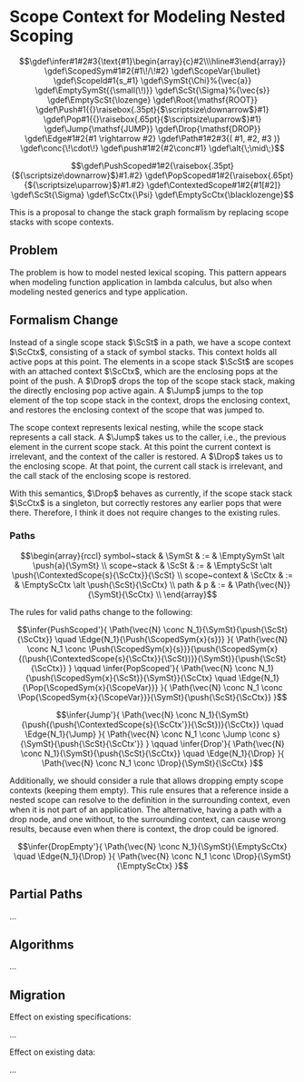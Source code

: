 # Scope Context for Modeling Nested Scoping

```math
\gdef\infer#1#2#3{\text{#1}\begin{array}{c}#2\\\hline#3\end{array}}
\gdef\ScopedSym#1#2{#1\!/\!#2}
\gdef\ScopeVar{\bullet}
\gdef\ScopeId#1{s_#1}
\gdef\SymSt{\Chi}%{\vec{a}}
\gdef\EmptySymSt{{\small(\!)}}
\gdef\ScSt{\Sigma}%{\vec{s}}
\gdef\EmptyScSt{\lozenge}
\gdef\Root{\mathsf{ROOT}}
\gdef\Push#1{{}\raisebox{.35pt}{$\scriptsize\downarrow$}#1}
\gdef\Pop#1{{}\raisebox{.65pt}{$\scriptsize\uparrow$}#1}
\gdef\Jump{\mathsf{JUMP}}
\gdef\Drop{\mathsf{DROP}}
\gdef\Edge#1#2{#1 \rightarrow #2}
\gdef\Path#1#2#3{( #1, #2, #3 )}
\gdef\conc{\!\cdot\!}
\gdef\push#1#2{#2\conc#1}
\gdef\alt{\;\mid\;}
```

```math
\gdef\PushScoped#1#2{\raisebox{.35pt}{${\scriptsize\downarrow}$}#1.#2}
\gdef\PopScoped#1#2{\raisebox{.65pt}{${\scriptsize\uparrow}$}#1.#2}
\gdef\ContextedScope#1#2{#1[#2]}
\gdef\ScSt{\Sigma}
\gdef\ScCtx{\Psi}
\gdef\EmptyScCtx{\blacklozenge}
```

This is a proposal to change the stack graph formalism by replacing scope stacks with scope contexts.

## Problem

The problem is how to model nested lexical scoping.
This pattern appears when modeling function application in lambda calculus, but also when modeling nested generics and type application.

## Formalism Change

Instead of a single scope stack $\ScSt$ in a path, we have a scope context $\ScCtx$, consisting of a stack of symbol stacks.
This context holds all active pops at this point.
The elements in a scope stack $\ScSt$ are scopes with an attached context $\ScCtx$, which are the enclosing pops at the point of the push.
A $\Drop$ drops the top of the scope stack stack, making the directly enclosing pop active again.
A $\Jump$ jumps to the top element of the top scope stack in the context, drops the enclosing context, and restores the enclosing context of the scope that was jumped to.

The scope context represents lexical nesting, while the scope stack represents a call stack.
A $\Jump$ takes us to the caller, i.e., the previous element in the current scope stack. At this point the current context is irrelevant, and the context of the caller is restored.
A $\Drop$ takes us to the enclosing scope. At that point, the current call stack is irrelevant, and the call stack of the enclosing scope is restored.

With this semantics, $\Drop$ behaves as currently, if the scope stack stack $\ScCtx$ is a singleton, but correctly restores any earlier pops that were there.
Therefore, I think it does not require changes to the existing rules.

### Paths

```math
\begin{array}{rccl}
    symbol~stack  & \SymSt & := & \EmptySymSt \alt \push{a}{\SymSt} \\
    scope~stack   & \ScSt  & := & \EmptyScSt  \alt \push{\ContextedScope{s}{\ScCtx}}{\ScSt} \\
    scope~context & \ScCtx & := & \EmptyScCtx \alt \push{\ScSt}{\ScCtx} \\
    path          & p      & := & \Path{\vec{N}}{\SymSt}{\ScCtx} \\
\end{array}
```

The rules for valid paths change to the following:

```math
\infer{PushScoped'}{
   \Path{\vec{N} \conc N_1}{\SymSt}{\push{\ScSt}{\ScCtx}} \quad \Edge{N_1}{\Push{\ScopedSym{x}{s}}}
}{
   \Path{\vec{N} \conc N_1 \conc \Push{\ScopedSym{x}{s}}}{\push{\ScopedSym{x}{(\push{\ContextedScope{s}{\ScCtx}}{\ScSt})}}{\SymSt}}{\push{\ScSt}{\ScCtx}}
}
\qquad
\infer{PopScoped'}{
   \Path{\vec{N} \conc N_1}{\push{\ScopedSym{x}{\ScSt}}{\SymSt}}{\ScCtx} \quad \Edge{N_1}{\Pop{\ScopedSym{x}{\ScopeVar}}}
}{
   \Path{\vec{N} \conc N_1 \conc \Pop{\ScopedSym{x}{\ScopeVar}}}{\SymSt}{\push{\ScSt}{\ScCtx}}
}
```

```math
\infer{Jump'}{
   \Path{\vec{N} \conc N_1}{\SymSt}{\push{(\push{\ContextedScope{s}{\ScCtx'}}{\ScSt})}{\ScCtx}} \quad \Edge{N_1}{\Jump}
}{
   \Path{\vec{N} \conc N_1 \conc \Jump \conc s}{\SymSt}{\push{\ScSt}{\ScCtx'}}
}
\qquad
\infer{Drop'}{
   \Path{\vec{N} \conc N_1}{\SymSt}{\push{\ScSt}{\ScCtx}} \quad \Edge{N_1}{\Drop}
}{
   \Path{\vec{N} \conc N_1 \conc \Drop}{\SymSt}{\ScCtx}
}
```

Additionally, we should consider a rule that allows dropping empty scope contexts (keeping them empty).
This rule ensures that a reference inside a nested scope can resolve to the definition in the surrounding context, even when it is not part of an application.
The alternative, having a path with a drop node, and one without, to the surrounding context, can cause wrong results, because even when there is context, the drop could be ignored.

```math
\infer{DropEmpty'}{
   \Path{\vec{N} \conc N_1}{\SymSt}{\EmptyScCtx} \quad \Edge{N_1}{\Drop}
}{
   \Path{\vec{N} \conc N_1 \conc \Drop}{\SymSt}{\EmptyScCtx}
}
```

## Partial Paths

...

## Algorithms

...

## Migration

Effect on existing specifications:

...

Effect on existing data:

...
